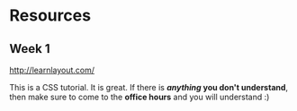 # Resources

## Week 1

http://learnlayout.com/

This is a CSS tutorial. It is great. If there is **_anything_ you don't understand**, then make sure to come to the **office hours** and you will understand :)
 
